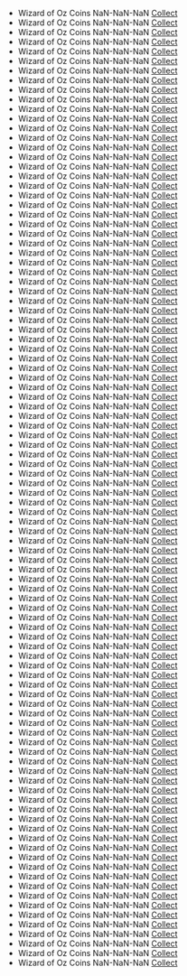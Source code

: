 <ul class="list-group mt-3 mb-4">
  <li class="list-group-item d-flex justify-content-between align-items-center">
    <span>Wizard of Oz Coins NaN-NaN-NaN</span>
    <a href="https://zynga.social/2d7m" class="btn btn-primary btn-sm" target="_blank">Collect</a>
  </li>
  <li class="list-group-item d-flex justify-content-between align-items-center">
    <span>Wizard of Oz Coins NaN-NaN-NaN</span>
    <a href="https://zynga.social/xqoc" class="btn btn-primary btn-sm" target="_blank">Collect</a>
  </li>
  <li class="list-group-item d-flex justify-content-between align-items-center">
    <span>Wizard of Oz Coins NaN-NaN-NaN</span>
    <a href="https://zynga.social/ttnk" class="btn btn-primary btn-sm" target="_blank">Collect</a>
  </li>
  <li class="list-group-item d-flex justify-content-between align-items-center">
    <span>Wizard of Oz Coins NaN-NaN-NaN</span>
    <a href="https://zynga.social/31n4" class="btn btn-primary btn-sm" target="_blank">Collect</a>
  </li>
  <li class="list-group-item d-flex justify-content-between align-items-center">
    <span>Wizard of Oz Coins NaN-NaN-NaN</span>
    <a href="https://zynga.social/18a107" class="btn btn-primary btn-sm" target="_blank">Collect</a>
  </li>
  <li class="list-group-item d-flex justify-content-between align-items-center">
    <span>Wizard of Oz Coins NaN-NaN-NaN</span>
    <a href="https://zynga.social/cd05ac" class="btn btn-primary btn-sm" target="_blank">Collect</a>
  </li>
  <li class="list-group-item d-flex justify-content-between align-items-center">
    <span>Wizard of Oz Coins NaN-NaN-NaN</span>
    <a href="https://zynga.social/aa3k" class="btn btn-primary btn-sm" target="_blank">Collect</a>
  </li>
  <li class="list-group-item d-flex justify-content-between align-items-center">
    <span>Wizard of Oz Coins NaN-NaN-NaN</span>
    <a href="https://zynga.social/1i5h" class="btn btn-primary btn-sm" target="_blank">Collect</a>
  </li>
  <li class="list-group-item d-flex justify-content-between align-items-center">
    <span>Wizard of Oz Coins NaN-NaN-NaN</span>
    <a href="https://zynga.social/7fme" class="btn btn-primary btn-sm" target="_blank">Collect</a>
  </li>
  <li class="list-group-item d-flex justify-content-between align-items-center">
    <span>Wizard of Oz Coins NaN-NaN-NaN</span>
    <a href="https://zynga.social/9xsx" class="btn btn-primary btn-sm" target="_blank">Collect</a>
  </li>
  <li class="list-group-item d-flex justify-content-between align-items-center">
    <span>Wizard of Oz Coins NaN-NaN-NaN</span>
    <a href="https://zynga.social/2qtt" class="btn btn-primary btn-sm" target="_blank">Collect</a>
  </li>
  <li class="list-group-item d-flex justify-content-between align-items-center">
    <span>Wizard of Oz Coins NaN-NaN-NaN</span>
    <a href="https://zynga.social/8bjc" class="btn btn-primary btn-sm" target="_blank">Collect</a>
  </li>
  <li class="list-group-item d-flex justify-content-between align-items-center">
    <span>Wizard of Oz Coins NaN-NaN-NaN</span>
    <a href="https://zynga.social/b3rz" class="btn btn-primary btn-sm" target="_blank">Collect</a>
  </li>
  <li class="list-group-item d-flex justify-content-between align-items-center">
    <span>Wizard of Oz Coins NaN-NaN-NaN</span>
    <a href="https://zynga.social/c257fc" class="btn btn-primary btn-sm" target="_blank">Collect</a>
  </li>
  <li class="list-group-item d-flex justify-content-between align-items-center">
    <span>Wizard of Oz Coins NaN-NaN-NaN</span>
    <a href="https://zynga.social/02be11" class="btn btn-primary btn-sm" target="_blank">Collect</a>
  </li>
  <li class="list-group-item d-flex justify-content-between align-items-center">
    <span>Wizard of Oz Coins NaN-NaN-NaN</span>
    <a href="https://zynga.social/tllo" class="btn btn-primary btn-sm" target="_blank">Collect</a>
  </li>
  <li class="list-group-item d-flex justify-content-between align-items-center">
    <span>Wizard of Oz Coins NaN-NaN-NaN</span>
    <a href="https://zynga.social/11nb" class="btn btn-primary btn-sm" target="_blank">Collect</a>
  </li>
  <li class="list-group-item d-flex justify-content-between align-items-center">
    <span>Wizard of Oz Coins NaN-NaN-NaN</span>
    <a href="https://zynga.social/7059f9" class="btn btn-primary btn-sm" target="_blank">Collect</a>
  </li>
  <li class="list-group-item d-flex justify-content-between align-items-center">
    <span>Wizard of Oz Coins NaN-NaN-NaN</span>
    <a href="https://zynga.social/1oi3" class="btn btn-primary btn-sm" target="_blank">Collect</a>
  </li>
  <li class="list-group-item d-flex justify-content-between align-items-center">
    <span>Wizard of Oz Coins NaN-NaN-NaN</span>
    <a href="https://zynga.social/hrdt" class="btn btn-primary btn-sm" target="_blank">Collect</a>
  </li>
  <li class="list-group-item d-flex justify-content-between align-items-center">
    <span>Wizard of Oz Coins NaN-NaN-NaN</span>
    <a href="https://zynga.social/ggj7" class="btn btn-primary btn-sm" target="_blank">Collect</a>
  </li>
  <li class="list-group-item d-flex justify-content-between align-items-center">
    <span>Wizard of Oz Coins NaN-NaN-NaN</span>
    <a href="https://zynga.social/xtq6" class="btn btn-primary btn-sm" target="_blank">Collect</a>
  </li>
  <li class="list-group-item d-flex justify-content-between align-items-center">
    <span>Wizard of Oz Coins NaN-NaN-NaN</span>
    <a href="https://zynga.social/356c52" class="btn btn-primary btn-sm" target="_blank">Collect</a>
  </li>
  <li class="list-group-item d-flex justify-content-between align-items-center">
    <span>Wizard of Oz Coins NaN-NaN-NaN</span>
    <a href="https://zynga.social/f2ez" class="btn btn-primary btn-sm" target="_blank">Collect</a>
  </li>
  <li class="list-group-item d-flex justify-content-between align-items-center">
    <span>Wizard of Oz Coins NaN-NaN-NaN</span>
    <a href="https://zynga.social/ac789f" class="btn btn-primary btn-sm" target="_blank">Collect</a>
  </li>
  <li class="list-group-item d-flex justify-content-between align-items-center">
    <span>Wizard of Oz Coins NaN-NaN-NaN</span>
    <a href="https://zynga.social/no4d" class="btn btn-primary btn-sm" target="_blank">Collect</a>
  </li>
  <li class="list-group-item d-flex justify-content-between align-items-center">
    <span>Wizard of Oz Coins NaN-NaN-NaN</span>
    <a href="https://zynga.social/ar22" class="btn btn-primary btn-sm" target="_blank">Collect</a>
  </li>
  <li class="list-group-item d-flex justify-content-between align-items-center">
    <span>Wizard of Oz Coins NaN-NaN-NaN</span>
    <a href="https://zynga.social/rf4w" class="btn btn-primary btn-sm" target="_blank">Collect</a>
  </li>
  <li class="list-group-item d-flex justify-content-between align-items-center">
    <span>Wizard of Oz Coins NaN-NaN-NaN</span>
    <a href="https://zynga.social/l74v" class="btn btn-primary btn-sm" target="_blank">Collect</a>
  </li>
  <li class="list-group-item d-flex justify-content-between align-items-center">
    <span>Wizard of Oz Coins NaN-NaN-NaN</span>
    <a href="https://zynga.social/3cb343" class="btn btn-primary btn-sm" target="_blank">Collect</a>
  </li>
  <li class="list-group-item d-flex justify-content-between align-items-center">
    <span>Wizard of Oz Coins NaN-NaN-NaN</span>
    <a href="https://zynga.social/0666b7" class="btn btn-primary btn-sm" target="_blank">Collect</a>
  </li>
  <li class="list-group-item d-flex justify-content-between align-items-center">
    <span>Wizard of Oz Coins NaN-NaN-NaN</span>
    <a href="https://zynga.social/b1j0" class="btn btn-primary btn-sm" target="_blank">Collect</a>
  </li>
  <li class="list-group-item d-flex justify-content-between align-items-center">
    <span>Wizard of Oz Coins NaN-NaN-NaN</span>
    <a href="https://zynga.social/hco9" class="btn btn-primary btn-sm" target="_blank">Collect</a>
  </li>
  <li class="list-group-item d-flex justify-content-between align-items-center">
    <span>Wizard of Oz Coins NaN-NaN-NaN</span>
    <a href="https://zynga.social/9f628a" class="btn btn-primary btn-sm" target="_blank">Collect</a>
  </li>
  <li class="list-group-item d-flex justify-content-between align-items-center">
    <span>Wizard of Oz Coins NaN-NaN-NaN</span>
    <a href="https://zynga.social/g66l" class="btn btn-primary btn-sm" target="_blank">Collect</a>
  </li>
  <li class="list-group-item d-flex justify-content-between align-items-center">
    <span>Wizard of Oz Coins NaN-NaN-NaN</span>
    <a href="https://zynga.social/20aaf0" class="btn btn-primary btn-sm" target="_blank">Collect</a>
  </li>
  <li class="list-group-item d-flex justify-content-between align-items-center">
    <span>Wizard of Oz Coins NaN-NaN-NaN</span>
    <a href="https://zynga.social/2azp" class="btn btn-primary btn-sm" target="_blank">Collect</a>
  </li>
  <li class="list-group-item d-flex justify-content-between align-items-center">
    <span>Wizard of Oz Coins NaN-NaN-NaN</span>
    <a href="https://zdnwoz0-a.akamaihd.net/live-web/incentive_redirect.html?id=1733854564-0puwpeualky" class="btn btn-primary btn-sm" target="_blank">Collect</a>
  </li>
  <li class="list-group-item d-flex justify-content-between align-items-center">
    <span>Wizard of Oz Coins NaN-NaN-NaN</span>
    <a href="https://zdnwoz0-a.akamaihd.net/live-web/incentive_redirect.html?id=1733854703-0ft1o5w64zy" class="btn btn-primary btn-sm" target="_blank">Collect</a>
  </li>
  <li class="list-group-item d-flex justify-content-between align-items-center">
    <span>Wizard of Oz Coins NaN-NaN-NaN</span>
    <a href="https://zdnwoz0-a.akamaihd.net/live-web/incentive_redirect.html?id=1692979846" class="btn btn-primary btn-sm" target="_blank">Collect</a>
  </li>
  <li class="list-group-item d-flex justify-content-between align-items-center">
    <span>Wizard of Oz Coins NaN-NaN-NaN</span>
    <a href="https://zdnwoz0-a.akamaihd.net/live-web/incentive_redirect.html?id=1733830581-0zsrbcvshbp" class="btn btn-primary btn-sm" target="_blank">Collect</a>
  </li>
  <li class="list-group-item d-flex justify-content-between align-items-center">
    <span>Wizard of Oz Coins NaN-NaN-NaN</span>
    <a href="https://zdnwoz0-a.akamaihd.net/live-web/incentive_redirect.html?id=1732708136-0x405o3avok" class="btn btn-primary btn-sm" target="_blank">Collect</a>
  </li>
  <li class="list-group-item d-flex justify-content-between align-items-center">
    <span>Wizard of Oz Coins NaN-NaN-NaN</span>
    <a href="https://zynga.social/uvaf" class="btn btn-primary btn-sm" target="_blank">Collect</a>
  </li>
  <li class="list-group-item d-flex justify-content-between align-items-center">
    <span>Wizard of Oz Coins NaN-NaN-NaN</span>
    <a href="https://zynga.social/4kkq" class="btn btn-primary btn-sm" target="_blank">Collect</a>
  </li>
  <li class="list-group-item d-flex justify-content-between align-items-center">
    <span>Wizard of Oz Coins NaN-NaN-NaN</span>
    <a href="https://zynga.social/317d56" class="btn btn-primary btn-sm" target="_blank">Collect</a>
  </li>
  <li class="list-group-item d-flex justify-content-between align-items-center">
    <span>Wizard of Oz Coins NaN-NaN-NaN</span>
    <a href="https://zynga.social/fm2v" class="btn btn-primary btn-sm" target="_blank">Collect</a>
  </li>
  <li class="list-group-item d-flex justify-content-between align-items-center">
    <span>Wizard of Oz Coins NaN-NaN-NaN</span>
    <a href="https://zynga.social/uqu9" class="btn btn-primary btn-sm" target="_blank">Collect</a>
  </li>
  <li class="list-group-item d-flex justify-content-between align-items-center">
    <span>Wizard of Oz Coins NaN-NaN-NaN</span>
    <a href="https://zynga.social/j7nl" class="btn btn-primary btn-sm" target="_blank">Collect</a>
  </li>
  <li class="list-group-item d-flex justify-content-between align-items-center">
    <span>Wizard of Oz Coins NaN-NaN-NaN</span>
    <a href="https://zynga.social/0ev1" class="btn btn-primary btn-sm" target="_blank">Collect</a>
  </li>
  <li class="list-group-item d-flex justify-content-between align-items-center">
    <span>Wizard of Oz Coins NaN-NaN-NaN</span>
    <a href="https://zynga.social/olik" class="btn btn-primary btn-sm" target="_blank">Collect</a>
  </li>
  <li class="list-group-item d-flex justify-content-between align-items-center">
    <span>Wizard of Oz Coins NaN-NaN-NaN</span>
    <a href="https://zynga.social/s8hh" class="btn btn-primary btn-sm" target="_blank">Collect</a>
  </li>
  <li class="list-group-item d-flex justify-content-between align-items-center">
    <span>Wizard of Oz Coins NaN-NaN-NaN</span>
    <a href="https://zynga.social/fd762a" class="btn btn-primary btn-sm" target="_blank">Collect</a>
  </li>
  <li class="list-group-item d-flex justify-content-between align-items-center">
    <span>Wizard of Oz Coins NaN-NaN-NaN</span>
    <a href="https://zynga.social/c3b7fc" class="btn btn-primary btn-sm" target="_blank">Collect</a>
  </li>
  <li class="list-group-item d-flex justify-content-between align-items-center">
    <span>Wizard of Oz Coins NaN-NaN-NaN</span>
    <a href="https://zynga.social/035c5e" class="btn btn-primary btn-sm" target="_blank">Collect</a>
  </li>
  <li class="list-group-item d-flex justify-content-between align-items-center">
    <span>Wizard of Oz Coins NaN-NaN-NaN</span>
    <a href="https://zynga.social/9bfac1" class="btn btn-primary btn-sm" target="_blank">Collect</a>
  </li>
  <li class="list-group-item d-flex justify-content-between align-items-center">
    <span>Wizard of Oz Coins NaN-NaN-NaN</span>
    <a href="https://zynga.social/je26" class="btn btn-primary btn-sm" target="_blank">Collect</a>
  </li>
  <li class="list-group-item d-flex justify-content-between align-items-center">
    <span>Wizard of Oz Coins NaN-NaN-NaN</span>
    <a href="https://zynga.social/3b496a" class="btn btn-primary btn-sm" target="_blank">Collect</a>
  </li>
  <li class="list-group-item d-flex justify-content-between align-items-center">
    <span>Wizard of Oz Coins NaN-NaN-NaN</span>
    <a href="https://zynga.social/b173d3" class="btn btn-primary btn-sm" target="_blank">Collect</a>
  </li>
  <li class="list-group-item d-flex justify-content-between align-items-center">
    <span>Wizard of Oz Coins NaN-NaN-NaN</span>
    <a href="https://zynga.social/3eefde" class="btn btn-primary btn-sm" target="_blank">Collect</a>
  </li>
  <li class="list-group-item d-flex justify-content-between align-items-center">
    <span>Wizard of Oz Coins NaN-NaN-NaN</span>
    <a href="https://zynga.social/n6ck" class="btn btn-primary btn-sm" target="_blank">Collect</a>
  </li>
  <li class="list-group-item d-flex justify-content-between align-items-center">
    <span>Wizard of Oz Coins NaN-NaN-NaN</span>
    <a href="https://zynga.social/wq9t" class="btn btn-primary btn-sm" target="_blank">Collect</a>
  </li>
  <li class="list-group-item d-flex justify-content-between align-items-center">
    <span>Wizard of Oz Coins NaN-NaN-NaN</span>
    <a href="https://zynga.social/xfl5" class="btn btn-primary btn-sm" target="_blank">Collect</a>
  </li>
  <li class="list-group-item d-flex justify-content-between align-items-center">
    <span>Wizard of Oz Coins NaN-NaN-NaN</span>
    <a href="https://zynga.social/ufbv" class="btn btn-primary btn-sm" target="_blank">Collect</a>
  </li>
  <li class="list-group-item d-flex justify-content-between align-items-center">
    <span>Wizard of Oz Coins NaN-NaN-NaN</span>
    <a href="https://zynga.social/oc62" class="btn btn-primary btn-sm" target="_blank">Collect</a>
  </li>
  <li class="list-group-item d-flex justify-content-between align-items-center">
    <span>Wizard of Oz Coins NaN-NaN-NaN</span>
    <a href="https://zynga.social/481437" class="btn btn-primary btn-sm" target="_blank">Collect</a>
  </li>
  <li class="list-group-item d-flex justify-content-between align-items-center">
    <span>Wizard of Oz Coins NaN-NaN-NaN</span>
    <a href="https://zynga.social/mpc4" class="btn btn-primary btn-sm" target="_blank">Collect</a>
  </li>
  <li class="list-group-item d-flex justify-content-between align-items-center">
    <span>Wizard of Oz Coins NaN-NaN-NaN</span>
    <a href="https://zynga.social/b45w" class="btn btn-primary btn-sm" target="_blank">Collect</a>
  </li>
  <li class="list-group-item d-flex justify-content-between align-items-center">
    <span>Wizard of Oz Coins NaN-NaN-NaN</span>
    <a href="https://zynga.social/nxnx" class="btn btn-primary btn-sm" target="_blank">Collect</a>
  </li>
  <li class="list-group-item d-flex justify-content-between align-items-center">
    <span>Wizard of Oz Coins NaN-NaN-NaN</span>
    <a href="https://zynga.social/nwiw" class="btn btn-primary btn-sm" target="_blank">Collect</a>
  </li>
  <li class="list-group-item d-flex justify-content-between align-items-center">
    <span>Wizard of Oz Coins NaN-NaN-NaN</span>
    <a href="https://zynga.social/t2vm" class="btn btn-primary btn-sm" target="_blank">Collect</a>
  </li>
  <li class="list-group-item d-flex justify-content-between align-items-center">
    <span>Wizard of Oz Coins NaN-NaN-NaN</span>
    <a href="https://zdnwoz0-a.akamaihd.net/live-web/incentive_redirect.html?id=1730828508-0wruya8tzsgp" class="btn btn-primary btn-sm" target="_blank">Collect</a>
  </li>
  <li class="list-group-item d-flex justify-content-between align-items-center">
    <span>Wizard of Oz Coins NaN-NaN-NaN</span>
    <a href="https://zdnwoz0-a.akamaihd.net/live-web/incentive_redirect.html?id=1730696088-0v5v0mo7gv7a" class="btn btn-primary btn-sm" target="_blank">Collect</a>
  </li>
  <li class="list-group-item d-flex justify-content-between align-items-center">
    <span>Wizard of Oz Coins NaN-NaN-NaN</span>
    <a href="https://zdnwoz0-a.akamaihd.net/live-web/incentive_redirect.html?id=1730696556-0k82b9blndzn" class="btn btn-primary btn-sm" target="_blank">Collect</a>
  </li>
  <li class="list-group-item d-flex justify-content-between align-items-center">
    <span>Wizard of Oz Coins NaN-NaN-NaN</span>
    <a href="https://zdnwoz0-a.akamaihd.net/live-web/incentive_redirect.html?id=1730696878-0cldtu1pamu" class="btn btn-primary btn-sm" target="_blank">Collect</a>
  </li>
  <li class="list-group-item d-flex justify-content-between align-items-center">
    <span>Wizard of Oz Coins NaN-NaN-NaN</span>
    <a href="https://zdnwoz0-a.akamaihd.net/live-web/incentive_redirect.html?id=1730106327-00xfu6w82o1h" class="btn btn-primary btn-sm" target="_blank">Collect</a>
  </li>
  <li class="list-group-item d-flex justify-content-between align-items-center">
    <span>Wizard of Oz Coins NaN-NaN-NaN</span>
    <a href="https://zdnwoz0-a.akamaihd.net/live-web/incentive_redirect.html?id=1730116123-05yrxqgexux" class="btn btn-primary btn-sm" target="_blank">Collect</a>
  </li>
  <li class="list-group-item d-flex justify-content-between align-items-center">
    <span>Wizard of Oz Coins NaN-NaN-NaN</span>
    <a href="https://zdnwoz0-a.akamaihd.net/live-web/incentive_redirect.html?id=1730192564-07za4nr6dc07" class="btn btn-primary btn-sm" target="_blank">Collect</a>
  </li>
  <li class="list-group-item d-flex justify-content-between align-items-center">
    <span>Wizard of Oz Coins NaN-NaN-NaN</span>
    <a href="https://zynga.social/c0i3" class="btn btn-primary btn-sm" target="_blank">Collect</a>
  </li>
  <li class="list-group-item d-flex justify-content-between align-items-center">
    <span>Wizard of Oz Coins NaN-NaN-NaN</span>
    <a href="https://zynga.social/pzee" class="btn btn-primary btn-sm" target="_blank">Collect</a>
  </li>
  <li class="list-group-item d-flex justify-content-between align-items-center">
    <span>Wizard of Oz Coins NaN-NaN-NaN</span>
    <a href="https://zynga.social/xi9u" class="btn btn-primary btn-sm" target="_blank">Collect</a>
  </li>
  <li class="list-group-item d-flex justify-content-between align-items-center">
    <span>Wizard of Oz Coins NaN-NaN-NaN</span>
    <a href="https://zdnwoz0-a.akamaihd.net/live-web/incentive_redirect.html?id=1730438434-0rpqghnhvpff" class="btn btn-primary btn-sm" target="_blank">Collect</a>
  </li>
  <li class="list-group-item d-flex justify-content-between align-items-center">
    <span>Wizard of Oz Coins NaN-NaN-NaN</span>
    <a href="https://zdnwoz0-a.akamaihd.net/live-web/incentive_redirect.html?id=1730438614-0cqhx8jp17p" class="btn btn-primary btn-sm" target="_blank">Collect</a>
  </li>
  <li class="list-group-item d-flex justify-content-between align-items-center">
    <span>Wizard of Oz Coins NaN-NaN-NaN</span>
    <a href="https://zdnwoz0-a.akamaihd.net/live-web/incentive_redirect.html?id=1729756513-0tkht32f3k5b" class="btn btn-primary btn-sm" target="_blank">Collect</a>
  </li>
  <li class="list-group-item d-flex justify-content-between align-items-center">
    <span>Wizard of Oz Coins NaN-NaN-NaN</span>
    <a href="https://zynga.social/590a40" class="btn btn-primary btn-sm" target="_blank">Collect</a>
  </li>
  <li class="list-group-item d-flex justify-content-between align-items-center">
    <span>Wizard of Oz Coins NaN-NaN-NaN</span>
    <a href="https://zynga.social/2qs2" class="btn btn-primary btn-sm" target="_blank">Collect</a>
  </li>
  <li class="list-group-item d-flex justify-content-between align-items-center">
    <span>Wizard of Oz Coins NaN-NaN-NaN</span>
    <a href="https://zynga.social/592539" class="btn btn-primary btn-sm" target="_blank">Collect</a>
  </li>
  <li class="list-group-item d-flex justify-content-between align-items-center">
    <span>Wizard of Oz Coins NaN-NaN-NaN</span>
    <a href="https://zynga.social/kkwj" class="btn btn-primary btn-sm" target="_blank">Collect</a>
  </li>
  <li class="list-group-item d-flex justify-content-between align-items-center">
    <span>Wizard of Oz Coins NaN-NaN-NaN</span>
    <a href="https://zynga.social/2hgf" class="btn btn-primary btn-sm" target="_blank">Collect</a>
  </li>
  <li class="list-group-item d-flex justify-content-between align-items-center">
    <span>Wizard of Oz Coins NaN-NaN-NaN</span>
    <a href="https://zynga.social/yk30" class="btn btn-primary btn-sm" target="_blank">Collect</a>
  </li>
  <li class="list-group-item d-flex justify-content-between align-items-center">
    <span>Wizard of Oz Coins NaN-NaN-NaN</span>
    <a href="https://zynga.social/ilk9" class="btn btn-primary btn-sm" target="_blank">Collect</a>
  </li>
  <li class="list-group-item d-flex justify-content-between align-items-center">
    <span>Wizard of Oz Coins NaN-NaN-NaN</span>
    <a href="https://zynga.social/kqdl" class="btn btn-primary btn-sm" target="_blank">Collect</a>
  </li>
  <li class="list-group-item d-flex justify-content-between align-items-center">
    <span>Wizard of Oz Coins NaN-NaN-NaN</span>
    <a href="https://zynga.social/dbst" class="btn btn-primary btn-sm" target="_blank">Collect</a>
  </li>
  <li class="list-group-item d-flex justify-content-between align-items-center">
    <span>Wizard of Oz Coins NaN-NaN-NaN</span>
    <a href="https://zynga.social/0yzd" class="btn btn-primary btn-sm" target="_blank">Collect</a>
  </li>
  <li class="list-group-item d-flex justify-content-between align-items-center">
    <span>Wizard of Oz Coins NaN-NaN-NaN</span>
    <a href="https://zynga.social/mjd2" class="btn btn-primary btn-sm" target="_blank">Collect</a>
  </li>
  <li class="list-group-item d-flex justify-content-between align-items-center">
    <span>Wizard of Oz Coins NaN-NaN-NaN</span>
    <a href="https://zynga.social/0bjv" class="btn btn-primary btn-sm" target="_blank">Collect</a>
  </li>
  <li class="list-group-item d-flex justify-content-between align-items-center">
    <span>Wizard of Oz Coins NaN-NaN-NaN</span>
    <a href="https://zynga.social/79d5" class="btn btn-primary btn-sm" target="_blank">Collect</a>
  </li>
  <li class="list-group-item d-flex justify-content-between align-items-center">
    <span>Wizard of Oz Coins NaN-NaN-NaN</span>
    <a href="https://zynga.social/qp2h" class="btn btn-primary btn-sm" target="_blank">Collect</a>
  </li>
  <li class="list-group-item d-flex justify-content-between align-items-center">
    <span>Wizard of Oz Coins NaN-NaN-NaN</span>
    <a href="https://zynga.social/kyy8" class="btn btn-primary btn-sm" target="_blank">Collect</a>
  </li>
  <li class="list-group-item d-flex justify-content-between align-items-center">
    <span>Wizard of Oz Coins NaN-NaN-NaN</span>
    <a href="https://zynga.social/bb030d" class="btn btn-primary btn-sm" target="_blank">Collect</a>
  </li>
  <li class="list-group-item d-flex justify-content-between align-items-center">
    <span>Wizard of Oz Coins NaN-NaN-NaN</span>
    <a href="https://zynga.social/b5eaac" class="btn btn-primary btn-sm" target="_blank">Collect</a>
  </li>
</ul>